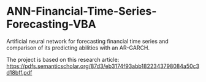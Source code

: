 # ANN-Financial-Time-Series-Forecasting-VBA
Artificial neural network for forecasting financial time series and comparison of its predicting abilities with an AR-GARCH.

The project is based on this research article: https://pdfs.semanticscholar.org/87d3/eb3174f93abb1822343798084a50c3d18bff.pdf
